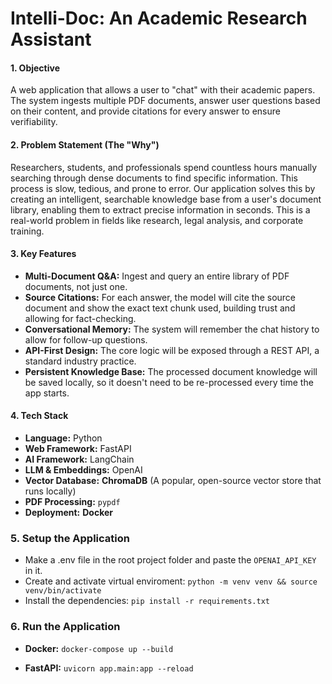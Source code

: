 # Intelli-Doc: An Academic Research Assistant

#### **1. Objective**
A web application that allows a user to "chat" with their academic papers. The system ingests multiple PDF documents, answer user questions based on their content, and provide citations for every answer to ensure verifiability.

#### **2. Problem Statement (The "Why")**
Researchers, students, and professionals spend countless hours manually searching through dense documents to find specific information. This process is slow, tedious, and prone to error. Our application solves this by creating an intelligent, searchable knowledge base from a user's document library, enabling them to extract precise information in seconds. This is a real-world problem in fields like research, legal analysis, and corporate training.

#### **3. Key Features**
* **Multi-Document Q&A:** Ingest and query an entire library of PDF documents, not just one.
* **Source Citations:** For each answer, the model will cite the source document and show the exact text chunk used, building trust and allowing for fact-checking.
* **Conversational Memory:** The system will remember the chat history to allow for follow-up questions.
* **API-First Design:** The core logic will be exposed through a REST API, a standard industry practice.
* **Persistent Knowledge Base:** The processed document knowledge will be saved locally, so it doesn't need to be re-processed every time the app starts.

#### **4. Tech Stack**
* **Language:** Python
* **Web Framework:** FastAPI
* **AI Framework:** LangChain
* **LLM & Embeddings:** OpenAI
* **Vector Database:** **ChromaDB** (A popular, open-source vector store that runs locally)
* **PDF Processing:** `pypdf`
* **Deployment:** **Docker**

### **5. Setup the Application**
* Make a .env file in the root project folder and paste the `OPENAI_API_KEY` in it.
* Create and activate virtual enviroment: `python -m venv venv && source venv/bin/activate`
* Install the dependencies: `pip install -r requirements.txt`

### **6. Run the Application**

* **Docker:** `docker-compose up --build`

* **FastAPI:** `uvicorn app.main:app --reload`
